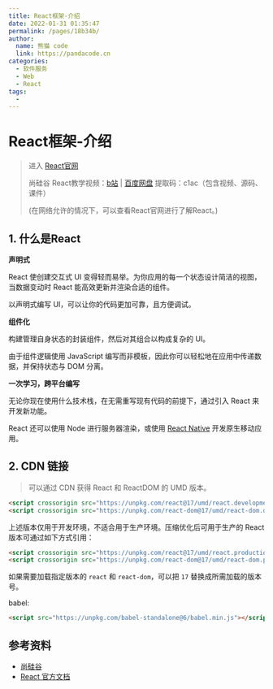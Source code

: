 ```yaml
---
title: React框架-介绍
date: 2022-01-31 01:35:47
permalink: /pages/18b34b/
author: 
  name: 熊猫 code
  link: https://pandacode.cn
categories: 
  - 软件服务
  - Web
  - React
tags: 
  - 
---
```

# React框架-介绍

> 进入 [React官网](https://zh-hans.reactjs.org)  
>
> 尚硅谷 React教学视频：[b站](https://www.bilibili.com/video/BV1wy4y1D7JT?p=1) | [百度网盘](https://pan.baidu.com/s/1jEZvC45ZgX4N4Jc1MeFQWw) 提取码：c1ac（包含视频、源码、课件）
>
> (在网络允许的情况下，可以查看React官网进行了解React。)

## 1. 什么是React

**声明式**

React 使创建交互式 UI 变得轻而易举。为你应用的每一个状态设计简洁的视图，当数据变动时 React 能高效更新并渲染合适的组件。

以声明式编写 UI，可以让你的代码更加可靠，且方便调试。

**组件化**

构建管理自身状态的封装组件，然后对其组合以构成复杂的 UI。

由于组件逻辑使用 JavaScript 编写而非模板，因此你可以轻松地在应用中传递数据，并保持状态与 DOM 分离。

**一次学习，跨平台编写**

无论你现在使用什么技术栈，在无需重写现有代码的前提下，通过引入 React 来开发新功能。

React 还可以使用 Node 进行服务器渲染，或使用 [React Native](https://reactnative.dev/) 开发原生移动应用。

## 2. CDN 链接

>  可以通过 CDN 获得 React 和 ReactDOM 的 UMD 版本。

```html
<script crossorigin src="https://unpkg.com/react@17/umd/react.development.js"></script>
<script crossorigin src="https://unpkg.com/react-dom@17/umd/react-dom.development.js"></script>
```

上述版本仅用于开发环境，不适合用于生产环境。压缩优化后可用于生产的 React 版本可通过如下方式引用：

```html
<script crossorigin src="https://unpkg.com/react@17/umd/react.production.min.js"></script>
<script crossorigin src="https://unpkg.com/react-dom@17/umd/react-dom.production.min.js"></script>
```

如果需要加载指定版本的 `react` 和 `react-dom`，可以把 `17` 替换成所需加载的版本号。



babel:

```html
<script src="https://unpkg.com/babel-standalone@6/babel.min.js"></script>
```

## 参考资料

- [尚硅谷](http://www.atguigu.com)
- [React 官方文档](https://zh-hans.reactjs.org)



